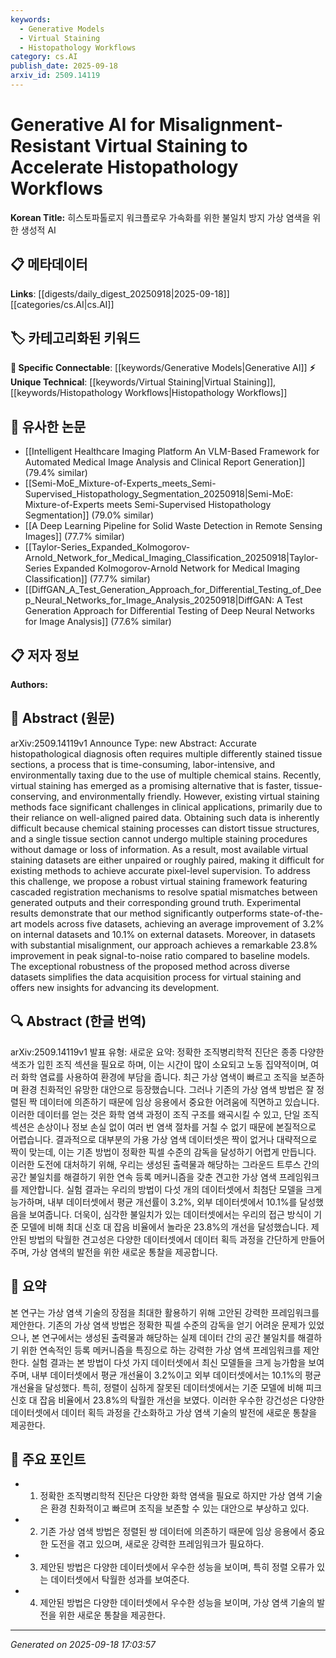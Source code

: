 ```yaml
---
keywords:
  - Generative Models
  - Virtual Staining
  - Histopathology Workflows
category: cs.AI
publish_date: 2025-09-18
arxiv_id: 2509.14119
---
```


<!-- KEYWORD_LINKING_METADATA:
{
  "processed_timestamp": "2025-09-22 22:26:59.719823",
  "vocabulary_version": "1.0",
  "selected_keywords": [
    "Generative Models",
    "Virtual Staining",
    "Histopathology Workflows"
  ],
  "rejected_keywords": [
    "Cascaded Registration Mechanisms"
  ],
  "similarity_scores": {
    "Generative Models": 0.8,
    "Virtual Staining": 0.78,
    "Histopathology Workflows": 0.75
  },
  "extraction_method": "AI_prompt_based",
  "budget_applied": true
}
-->


# Generative AI for Misalignment-Resistant Virtual Staining to Accelerate Histopathology Workflows

**Korean Title:** 히스토파톨로지 워크플로우 가속화를 위한 불일치 방지 가상 염색을 위한 생성적 AI

## 📋 메타데이터

**Links**: [[digests/daily_digest_20250918|2025-09-18]]   [[categories/cs.AI|cs.AI]]

## 🏷️ 카테고리화된 키워드
**🔗 Specific Connectable**: [[keywords/Generative Models|Generative AI]]
**⚡ Unique Technical**: [[keywords/Virtual Staining|Virtual Staining]], [[keywords/Histopathology Workflows|Histopathology Workflows]]

## 🔗 유사한 논문
- [[Intelligent Healthcare Imaging Platform An VLM-Based Framework for Automated Medical Image Analysis and Clinical Report Generation]] (79.4% similar)
- [[Semi-MoE_Mixture-of-Experts_meets_Semi-Supervised_Histopathology_Segmentation_20250918|Semi-MoE: Mixture-of-Experts meets Semi-Supervised Histopathology Segmentation]] (79.0% similar)
- [[A Deep Learning Pipeline for Solid Waste Detection in Remote Sensing Images]] (77.7% similar)
- [[Taylor-Series_Expanded_Kolmogorov-Arnold_Network_for_Medical_Imaging_Classification_20250918|Taylor-Series Expanded Kolmogorov-Arnold Network for Medical Imaging Classification]] (77.7% similar)
- [[DiffGAN_A_Test_Generation_Approach_for_Differential_Testing_of_Deep_Neural_Networks_for_Image_Analysis_20250918|DiffGAN: A Test Generation Approach for Differential Testing of Deep Neural Networks for Image Analysis]] (77.6% similar)

## 📋 저자 정보

**Authors:** 

## 📄 Abstract (원문)

arXiv:2509.14119v1 Announce Type: new 
Abstract: Accurate histopathological diagnosis often requires multiple differently stained tissue sections, a process that is time-consuming, labor-intensive, and environmentally taxing due to the use of multiple chemical stains. Recently, virtual staining has emerged as a promising alternative that is faster, tissue-conserving, and environmentally friendly. However, existing virtual staining methods face significant challenges in clinical applications, primarily due to their reliance on well-aligned paired data. Obtaining such data is inherently difficult because chemical staining processes can distort tissue structures, and a single tissue section cannot undergo multiple staining procedures without damage or loss of information. As a result, most available virtual staining datasets are either unpaired or roughly paired, making it difficult for existing methods to achieve accurate pixel-level supervision. To address this challenge, we propose a robust virtual staining framework featuring cascaded registration mechanisms to resolve spatial mismatches between generated outputs and their corresponding ground truth. Experimental results demonstrate that our method significantly outperforms state-of-the-art models across five datasets, achieving an average improvement of 3.2% on internal datasets and 10.1% on external datasets. Moreover, in datasets with substantial misalignment, our approach achieves a remarkable 23.8% improvement in peak signal-to-noise ratio compared to baseline models. The exceptional robustness of the proposed method across diverse datasets simplifies the data acquisition process for virtual staining and offers new insights for advancing its development.

## 🔍 Abstract (한글 번역)

arXiv:2509.14119v1 발표 유형: 새로운
요약: 정확한 조직병리학적 진단은 종종 다양한 색조가 입힌 조직 섹션을 필요로 하며, 이는 시간이 많이 소요되고 노동 집약적이며, 여러 화학 염료를 사용하여 환경에 부담을 줍니다. 최근 가상 염색이 빠르고 조직을 보존하며 환경 친화적인 유망한 대안으로 등장했습니다. 그러나 기존의 가상 염색 방법은 잘 정렬된 짝 데이터에 의존하기 때문에 임상 응용에서 중요한 어려움에 직면하고 있습니다. 이러한 데이터를 얻는 것은 화학 염색 과정이 조직 구조를 왜곡시킬 수 있고, 단일 조직 섹션은 손상이나 정보 손실 없이 여러 번 염색 절차를 거칠 수 없기 때문에 본질적으로 어렵습니다. 결과적으로 대부분의 가용 가상 염색 데이터셋은 짝이 없거나 대략적으로 짝이 맞는데, 이는 기존 방법이 정확한 픽셀 수준의 감독을 달성하기 어렵게 만듭니다. 이러한 도전에 대처하기 위해, 우리는 생성된 출력물과 해당하는 그라운드 트루스 간의 공간 불일치를 해결하기 위한 연속 등록 메커니즘을 갖춘 견고한 가상 염색 프레임워크를 제안합니다. 실험 결과는 우리의 방법이 다섯 개의 데이터셋에서 최첨단 모델을 크게 능가하며, 내부 데이터셋에서 평균 개선률이 3.2%, 외부 데이터셋에서 10.1%를 달성했음을 보여줍니다. 더욱이, 심각한 불일치가 있는 데이터셋에서는 우리의 접근 방식이 기준 모델에 비해 최대 신호 대 잡음 비율에서 놀라운 23.8%의 개선을 달성했습니다. 제안된 방법의 탁월한 견고성은 다양한 데이터셋에서 데이터 획득 과정을 간단하게 만들어주며, 가상 염색의 발전을 위한 새로운 통찰을 제공합니다.

## 📝 요약

본 연구는 가상 염색 기술의 장점을 최대한 활용하기 위해 고안된 강력한 프레임워크를 제안한다. 기존의 가상 염색 방법은 정확한 픽셀 수준의 감독을 얻기 어려운 문제가 있었으나, 본 연구에서는 생성된 출력물과 해당하는 실제 데이터 간의 공간 불일치를 해결하기 위한 연속적인 등록 메커니즘을 특징으로 하는 강력한 가상 염색 프레임워크를 제안한다. 실험 결과는 본 방법이 다섯 가지 데이터셋에서 최신 모델들을 크게 능가함을 보여주며, 내부 데이터셋에서 평균 개선율이 3.2%이고 외부 데이터셋에서는 10.1%의 평균 개선율을 달성했다. 특히, 정렬이 심하게 잘못된 데이터셋에서는 기준 모델에 비해 피크 신호 대 잡음 비율에서 23.8%의 탁월한 개선을 보였다. 이러한 우수한 강건성은 다양한 데이터셋에서 데이터 획득 과정을 간소화하고 가상 염색 기술의 발전에 새로운 통찰을 제공한다.

## 🎯 주요 포인트

- 1. 정확한 조직병리학적 진단은 다양한 화학 염색을 필요로 하지만 가상 염색 기술은 환경 친화적이고 빠르며 조직을 보존할 수 있는 대안으로 부상하고 있다.

- 2. 기존 가상 염색 방법은 정렬된 쌍 데이터에 의존하기 때문에 임상 응용에서 중요한 도전을 겪고 있으며, 새로운 강력한 프레임워크가 필요하다.

- 3. 제안된 방법은 다양한 데이터셋에서 우수한 성능을 보이며, 특히 정렬 오류가 있는 데이터셋에서 탁월한 성과를 보여준다.

- 4. 제안된 방법은 다양한 데이터셋에서 우수한 성능을 보이며, 가상 염색 기술의 발전을 위한 새로운 통찰을 제공한다.

---

*Generated on 2025-09-18 17:03:57*